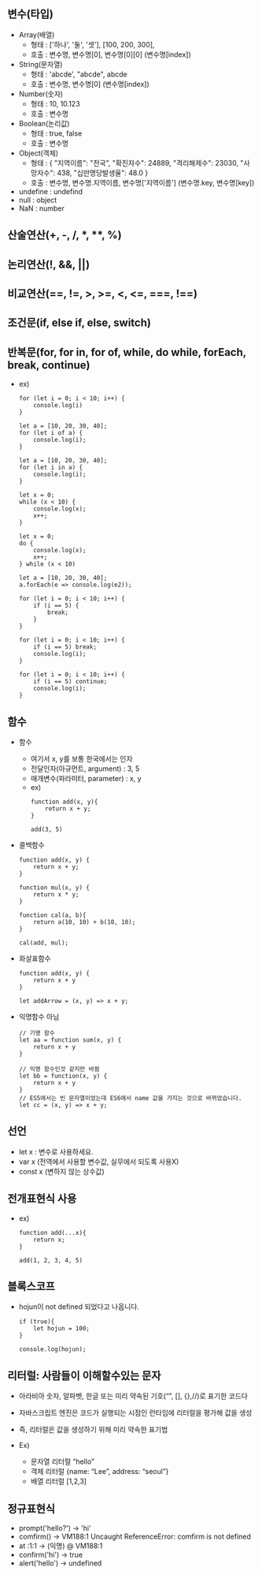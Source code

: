 ## 변수(타입)

-   Array(배열)
    -   형태 : ['하나', '둘', '셋'], [100, 200, 300],
    -   호출 : 변수명, 변수명[0], 변수명[0][0] (변수명[index])
-   String(문자열)
    -   형태 : 'abcde', "abcde", abcde
    -   호출 : 변수명, 변수명[0] (변수명[index])
-   Number(숫자)
    -   형태 : 10, 10.123
    -   호출 : 변수명
-   Boolean(논리값)
    -   형태 : true, false
    -   호출 : 변수명
-   Object(객체)
    -   형태 : {
        "지역이름": "전국",
        "확진자수": 24889,
        "격리해제수": 23030,
        "사망자수": 438,
        "십만명당발생율": 48.0
        }
    -   호출 : 변수명, 변수명.지역이름, 변수명['지역이름'] (변수명.key, 변수명[key])
-   undefine : undefind
-   null : object
-   NaN : number

## 산술연산(+, -, /, \*, \*\*, %)

## 논리연산(!, &&, ||)

## 비교연산(==, !=, >, >=, <, <=, ===, !==)

## 조건문(if, else if, else, switch)

## 반복문(for, for in, for of, while, do while, forEach, break, continue)

-   ex)
    ```
    for (let i = 0; i < 10; i++) {
        console.log(i)
    }
    ```
    ```
    let a = [10, 20, 30, 40];
    for (let i of a) {
        console.log(i);
    }
    ```
    ```
    let a = [10, 20, 30, 40];
    for (let i in a) {
        console.log(i);
    }
    ```
    ```
    let x = 0;
    while (x < 10) {
        console.log(x);
        x++;
    }
    ```
    ```
    let x = 0;
    do {
        console.log(x);
        x++;
    } while (x < 10)
    ```
    ```
    let a = [10, 20, 30, 40];
    a.forEach(e => console.log(e2));
    ```
    ```
    for (let i = 0; i < 10; i++) {
        if (i == 5) {
            break;
        }
    }
    ```
    ```
    for (let i = 0; i < 10; i++) {
        if (i == 5) break;
        console.log(i);
    }
    ```
    ```
    for (let i = 0; i < 10; i++) {
        if (i == 5) continue;
        console.log(i);
    }
    ```

## 함수

-   함수

    -   여기서 x, y를 보통 한국에서는 인자
    -   전달인자(아규먼트, argument) : 3, 5
    -   매개변수(파라미터, parameter) : x, y

    *   ex)
        ```
        function add(x, y){
            return x + y;
        }

        add(3, 5)
        ```

-   콜백함수

    ```
    function add(x, y) {
        return x + y;
    }
    ```

    ```
    function mul(x, y) {
        return x * y;
    }
    ```

    ```
    function cal(a, b){
        return a(10, 10) + b(10, 10);
    }

    cal(add, mul);
    ```

-   화살표함수

    ```
    function add(x, y) {
        return x + y
    }

    let addArrow = (x, y) => x + y;
    ```

-   익명함수 아님

    ```
    // 기명 함수
    let aa = function sum(x, y) {
        return x + y
    }

    // 익명 함수인것 같지만 바뀜
    let bb = function(x, y) {
        return x + y
    }
    // ES5에서는 빈 문자열이었는데 ES6에서 name 값을 가지는 것으로 바뀌었습니다.
    let cc = (x, y) => x + y;
    ```

## 선언

-   let x : 변수로 사용하세요.
-   var x (전역에서 사용할 변수값, 실무에서 되도록 사용X)
-   const x (변하지 않는 상수값)

## 전개표현식 사용

-   ex)

    ```
    function add(...x){
        return x;
    }

    add(1, 2, 3, 4, 5)
    ```

## 블록스코프

-   hojun이 not defined 되었다고 나옵니다.

    ```
    if (true){
        let hojun = 100;
    }

    console.log(hojun);
    ```

## 리터럴: 사람들이 이해할수있는 문자

-   아라비아 숫자, 알파벳, 한글 또는 미리 약속된 기호(“”, [], {},//)로 표기한 코드다

-   자바스크립트 엔진은 코드가 실행되는 시점인 런타임에 리터럴을 평가해 값을 생성
-   즉, 리터럴은 값을 생성하기 위해 미리 약속한 표기법

-   Ex)
    -   문자열 리터럴 “hello”
    -   객체 리터럴 {name: “Lee”, address: “seoul”}
    -   배열 리터럴 [1,2,3]

## 정규표현식

-   prompt('hello?')
    -> 'hi'
-   comfirm()
    -> VM188:1 Uncaught ReferenceError: comfirm is not defined
-   at <anonymous>:1:1
    -> (익명) @ VM188:1
-   confirm('hi')
    -> true
-   alert('hello')
    -> undefined
